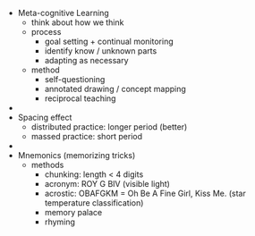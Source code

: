 - Meta-cognitive Learning
	- think about how we think
	- process
		- goal setting + continual monitoring
		- identify know / unknown parts
		- adapting as necessary
	- method
		- self-questioning
		- annotated drawing / concept mapping
		- reciprocal teaching
-
- Spacing effect
	- distributed practice:  longer period  (better)
	- massed practice:  short period
-
- Mnemonics (memorizing tricks)
	- methods
		- chunking:  length < 4 digits
		- acronym:  ROY G BIV  (visible light)
		- acrostic:  OBAFGKM = Oh Be A Fine Girl, Kiss Me.  (star temperature classification)
		- memory palace
		- rhyming